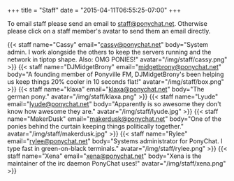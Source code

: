 +++
title = "Staff"
date = "2015-04-11T06:55:25-07:00"
+++

<style>
img {
    border: 0 none;
}
</style>

To email staff please send an email to 
[staff@ponychat.net](mailto:staff@ponychat.net). Otherwise please click on 
a staff member's avatar to send them an email directly.

{{< staff name="Cassy" email="cassy@ponychat.net" body="System admin. I work alongside the others to keep the servers running and the network in tiptop shape. Also: OMG PONIES!" avatar="/img/staff/cassy.png" >}}
{{< staff name="DJMidgetBrony" email="midgetbrony@ponychat.net" body="A founding member of Ponyville FM, DJMidgetBrony's been helping us keep things 20% cooler in 10 seconds flat!" avatar="/img/staff/box.png" >}}
{{< staff name="klaxa" email="klaxa@ponychat.net" body="The german pony." avatar="/img/staff/klaxa.png" >}}
{{< staff name="Lyude" email="lyude@ponychat.net" body="Apparently is so awesome they don't know how awesome they are." avatar="/img/staff/lyude.jpg" >}}
{{< staff name="MakerDusk" email="makerdusk@ponychat.net" body="One of the ponies behind the curtain keeping things politically together." avatar="/img/staff/makerdusk.jpg" >}}
{{< staff name="Rylee" email="rylee@ponychat.net" body="Systems administrator for PonyChat. I type fast in green-on-black terminals." avatar="/img/staff/rylee.png" >}}
{{< staff name="Xena" email="xena@ponychat.net" body="Xena is the maintainer of the irc daemon PonyChat uses!" avatar="/img/staff/xena.png" >}}
